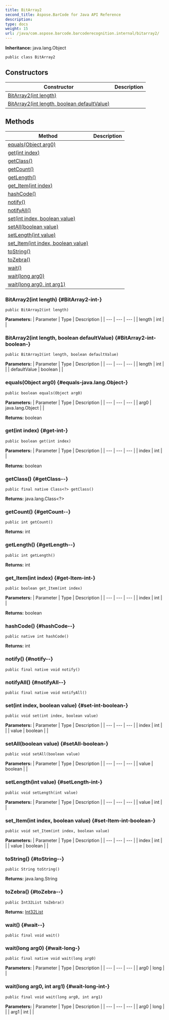 ```yaml
---
title: BitArray2
second_title: Aspose.BarCode for Java API Reference
description: 
type: docs
weight: 15
url: /java/com.aspose.barcode.barcoderecognition.internal/bitarray2/
---
```

**Inheritance:**
java.lang.Object
```
public class BitArray2
```
## Constructors

| Constructor | Description |
| --- | --- |
| [BitArray2(int length)](#BitArray2-int-) |  |
| [BitArray2(int length, boolean defaultValue)](#BitArray2-int-boolean-) |  |
## Methods

| Method | Description |
| --- | --- |
| [equals(Object arg0)](#equals-java.lang.Object-) |  |
| [get(int index)](#get-int-) |  |
| [getClass()](#getClass--) |  |
| [getCount()](#getCount--) |  |
| [getLength()](#getLength--) |  |
| [get_Item(int index)](#get-Item-int-) |  |
| [hashCode()](#hashCode--) |  |
| [notify()](#notify--) |  |
| [notifyAll()](#notifyAll--) |  |
| [set(int index, boolean value)](#set-int-boolean-) |  |
| [setAll(boolean value)](#setAll-boolean-) |  |
| [setLength(int value)](#setLength-int-) |  |
| [set_Item(int index, boolean value)](#set-Item-int-boolean-) |  |
| [toString()](#toString--) |  |
| [toZebra()](#toZebra--) |  |
| [wait()](#wait--) |  |
| [wait(long arg0)](#wait-long-) |  |
| [wait(long arg0, int arg1)](#wait-long-int-) |  |
### BitArray2(int length) {#BitArray2-int-}
```
public BitArray2(int length)
```


**Parameters:**
| Parameter | Type | Description |
| --- | --- | --- |
| length | int |  |

### BitArray2(int length, boolean defaultValue) {#BitArray2-int-boolean-}
```
public BitArray2(int length, boolean defaultValue)
```


**Parameters:**
| Parameter | Type | Description |
| --- | --- | --- |
| length | int |  |
| defaultValue | boolean |  |

### equals(Object arg0) {#equals-java.lang.Object-}
```
public boolean equals(Object arg0)
```




**Parameters:**
| Parameter | Type | Description |
| --- | --- | --- |
| arg0 | java.lang.Object |  |

**Returns:**
boolean
### get(int index) {#get-int-}
```
public boolean get(int index)
```




**Parameters:**
| Parameter | Type | Description |
| --- | --- | --- |
| index | int |  |

**Returns:**
boolean
### getClass() {#getClass--}
```
public final native Class<?> getClass()
```




**Returns:**
java.lang.Class<?>
### getCount() {#getCount--}
```
public int getCount()
```




**Returns:**
int
### getLength() {#getLength--}
```
public int getLength()
```




**Returns:**
int
### get_Item(int index) {#get-Item-int-}
```
public boolean get_Item(int index)
```




**Parameters:**
| Parameter | Type | Description |
| --- | --- | --- |
| index | int |  |

**Returns:**
boolean
### hashCode() {#hashCode--}
```
public native int hashCode()
```




**Returns:**
int
### notify() {#notify--}
```
public final native void notify()
```




### notifyAll() {#notifyAll--}
```
public final native void notifyAll()
```




### set(int index, boolean value) {#set-int-boolean-}
```
public void set(int index, boolean value)
```




**Parameters:**
| Parameter | Type | Description |
| --- | --- | --- |
| index | int |  |
| value | boolean |  |

### setAll(boolean value) {#setAll-boolean-}
```
public void setAll(boolean value)
```




**Parameters:**
| Parameter | Type | Description |
| --- | --- | --- |
| value | boolean |  |

### setLength(int value) {#setLength-int-}
```
public void setLength(int value)
```




**Parameters:**
| Parameter | Type | Description |
| --- | --- | --- |
| value | int |  |

### set_Item(int index, boolean value) {#set-Item-int-boolean-}
```
public void set_Item(int index, boolean value)
```




**Parameters:**
| Parameter | Type | Description |
| --- | --- | --- |
| index | int |  |
| value | boolean |  |

### toString() {#toString--}
```
public String toString()
```




**Returns:**
java.lang.String
### toZebra() {#toZebra--}
```
public Int32List toZebra()
```




**Returns:**
[Int32List](../../com.aspose.barcode.common.generic.list/int32list)
### wait() {#wait--}
```
public final void wait()
```




### wait(long arg0) {#wait-long-}
```
public final native void wait(long arg0)
```




**Parameters:**
| Parameter | Type | Description |
| --- | --- | --- |
| arg0 | long |  |

### wait(long arg0, int arg1) {#wait-long-int-}
```
public final void wait(long arg0, int arg1)
```




**Parameters:**
| Parameter | Type | Description |
| --- | --- | --- |
| arg0 | long |  |
| arg1 | int |  |


